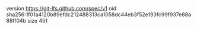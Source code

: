 version https://git-lfs.github.com/spec/v1
oid sha256:1f01a4120b89efdc212488313ca1058dc44eb3f52e193fc99f937e88a88ff04b
size 451
